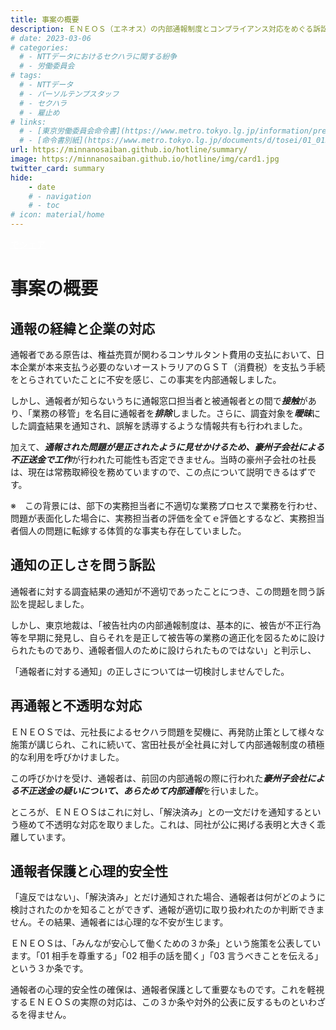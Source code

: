 ```yaml
---
title: 事案の概要
description: ＥＮＥＯＳ（エネオス）の内部通報制度とコンプライアンス対応をめぐる訴訟について、山田悠一郎裁判官・坂巻陽士裁判官の判決文を通じて、日本の通報窓口における透明性や調査姿勢を検証しています。
# date: 2023-03-06
# categories:
  # - NTTデータにおけるセクハラに関する紛争
  # - 労働委員会
# tags:
  # - NTTデータ
  # - パーソルテンプスタッフ
  # - セクハラ
  # - 雇止め
# links:
  # - [東京労働委員会命令書](https://www.metro.tokyo.lg.jp/information/press/2024/03/2024030701)
  # - [命令書別紙](https://www.metro.tokyo.lg.jp/documents/d/tosei/01_01b_02)
url: https://minnanosaiban.github.io/hotline/summary/
image: https://minnanosaiban.github.io/hotline/img/card1.jpg
twitter_card: summary
hide:
    - date
    # - navigation
    # - toc
# icon: material/home
---
```


<p style="margin: 0;">
  <a href="https://twitter.com/share?url=https://minnanosaiban.github.io/hotline/summary/ &text=事案の概要 - ＥＮＥＯＳの内部通報制度に関する訴訟について"
     target="_blank" class="x-share" style="color: #FFFFFF;">
    <i class="fa-brands fa-x-twitter"></i> でシェア
  </a>
</p>

# 事案の概要

## 通報の経緯と企業の対応

通報者である原告は、権益売買が関わるコンサルタント費用の支払において、日本企業が本来支払う必要のないオーストラリアのＧＳＴ（消費税）を支払う手続をとらされていたことに不安を感じ、この事実を内部通報しました。

しかし、通報者が知らないうちに通報窓口担当者と被通報者との間で***接触***があり、「業務の移管」を名目に通報者を***排除***しました。さらに、調査対象を***曖昧***にした調査結果を通知され、誤解を誘導するような情報共有も行われました。

加えて、***通報された問題が是正されたように見せかけるため、豪州子会社による不正送金で工作***が行われた可能性も否定できません。当時の豪州子会社の社長は、現在は常務取締役を務めていますので、この点について説明できるはずです。

<p class="hg-idt pad8 small">
※　この背景には、部下の実務担当者に不適切な業務プロセスで業務を行わせ、問題が表面化した場合に、実務担当者の評価を全てｅ評価とするなど、実務担当者個人の問題に転嫁する体質的な事実も存在していました。</p>

## 通知の正しさを問う訴訟

通報者に対する調査結果の通知が不適切であったことにつき、この問題を問う訴訟を提起しました。

しかし、東京地裁は、「被告社内の内部通報制度は、基本的に、被告が不正行為等を早期に発見し、自らそれを是正して被告等の業務の適正化を図るために設けられたものであり、通報者個人のために設けられたものではない」と判示し、

「通報者に対する通知」の正しさについては一切検討しませんでした。

## 再通報と不透明な対応
ＥＮＥＯＳでは、元社長によるセクハラ問題を契機に、再発防止策として様々な施策が講じられ、これに続いて、宮田社長が全社員に対して内部通報制度の積極的な利用を呼びかけました。

この呼びかけを受け、通報者は、前回の内部通報の際に行われた***豪州子会社による不正送金の疑いについて、あらためて内部通報***を行いました。

ところが、ＥＮＥＯＳはこれに対し、「解決済み」との一文だけを通知するという極めて不透明な対応を取りました。これは、同社が公に掲げる表明と大きく乖離しています。



## 通報者保護と心理的安全性
「違反ではない」、「解決済み」とだけ通知された場合、通報者は何がどのように検討されたのかを知ることができず、通報が適切に取り扱われたのか判断できません。その結果、通報者には心理的な不安が生じます。

ＥＮＥＯＳは、「みんなが安心して働くための３か条」という施策を公表しています。「01 相手を尊重する」「02 相手の話を聞く」「03 言うべきことを伝える」という３か条です。

通報者の心理的安全性の確保は、通報者保護として重要なものです。これを軽視するＥＮＥＯＳの実際の対応は、この３か条や対外的公表に反するものといわざるを得ません。